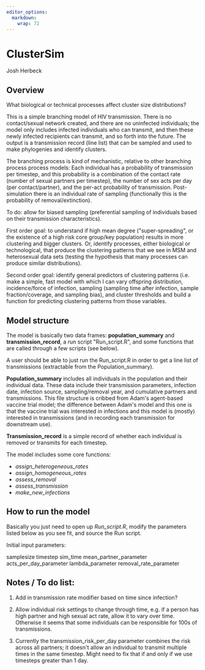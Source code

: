 ```yaml
---
editor_options: 
  markdown: 
    wrap: 72
---
```


# ClusterSim

Josh Herbeck

## Overview

What biological or technical processes affect cluster size
distributions?

This is a simple branching model of HIV transmission. There is no
contact/sexual network created, and there are no uninfected individuals;
the model only includes infected individuals who can transmit, and then
these newly infected recipients can transmit, and so forth into the
future. The output is a transmission record (line list) that can be
sampled and used to make phylogenies and identify clusters.

The branching process is kind of mechanistic, relative to other
branching process process models: Each individual has a probability of
transmission per timestep, and this probability is a combination of the
contact rate (number of sexual partners per timestep), the number of sex
acts per day (per contact/partner), and the per-act probability of
transmission. Post-simulation there is an individual rate of sampling
(functionally this is the probability of removal/extinction).

To do: allow for biased sampling (preferential sampling of individuals
based on their transmission characteristics).

First order goal: to understand if high mean degree ("super-spreading",
or the existence of a high risk core group/key population) results in
more clustering and bigger clusters. Or, identify processes, either
biological or technological, that produce the clustering patterns that
we see in MSM and heterosexual data sets (testing the hypothesis that
many processes can produce similar distributions).

Second order goal: identify general predictors of clustering patterns
(i.e. make a simple, fast model with which I can vary offspring
distribution, incidence/force of infection, sampling (sampling time
after infection, sample fraction/coverage, and sampling bias), and
cluster thresholds and build a function for predicting clustering
patterns from those variables.

## Model structure

The model is basically two data frames: **population_summary** and
**transmission_record**, a run script "Run_script.R", and some functions
that are called through a few scripts (see below).

A user should be able to just run the Run_script.R in order to get a
line list of transmissions (extractable from the Population_summary).

**Population_summary** includes all individuals in the population and
their individual data. These data include their transmission parameters,
infection date, infection source, sampling/removal year, and cumulative
partners and transmissions. This file structure is cribbed from Adam's
agent-based vaccine trial model; the difference between Adam's model and
this one is that the vaccine trial was interested in infections and this
model is (mostly) interested in transmissions (and in recording each
transmission for downstream use).

**Transmission_record** is a simple record of whether each individual is
removed or transmits for each timestep.

The model includes some core functions:

-   *assign_heterogeneous_rates*
-   *assign_homogeneous_rates*
-   *assess_removal*
-   *assess_transmission*
-   *make_new_infections*

## How to run the model

Basically you just need to open up *Run_script.R*, modify the parameters
listed below as you see fit, and source the Run script.

Initial input parameters:

samplesize timestep sim_time mean_partner_parameter
acts_per_day_parameter lambda_parameter removal_rate_parameter

## Notes / To do list:

1.  Add in transmission rate modifier based on time since infection?

2.  Allow individual risk settings to change through time, e.g. if a
    person has high partner and high sexual act rate, allow it to vary
    over time. Otherwise it seems that some individuals can be
    responsible for 100s of transmissions.

3.  Currently the transmission_risk_per_day parameter combines the risk
    across all partners; it doesn't allow an individual to transmit
    multiple times in the same timestep. Might need to fix that if and
    only if we use timesteps greater than 1 day.
